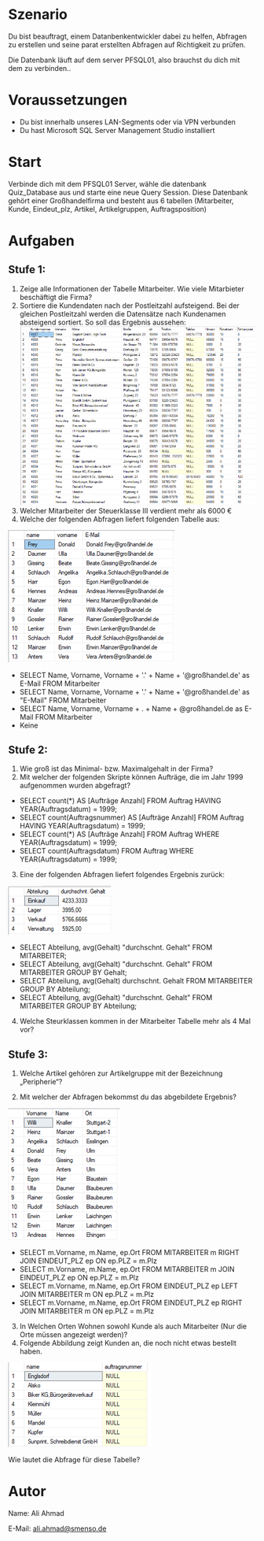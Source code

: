 # Szenario
Du bist beauftragt, einem Datanbenkentwickler dabei zu helfen, Abfragen zu erstellen und seine parat erstellten Abfragen auf Richtigkeit zu prüfen.

Die Datenbank läuft auf dem server PFSQL01, also brauchst du dich mit dem zu verbinden..
# Voraussetzungen
-   Du bist innerhalb unseres LAN-Segments oder via VPN verbunden
-   Du hast Microsoft SQL Server Management Studio installiert

# Start
Verbinde dich mit dem PFSQL01 Server, wähle die datenbank Quiz_Database aus und starte eine neue Query Session. Diese Datenbank gehört einer Großhandelfirma und besteht aus 6 tabellen (Mitarbeiter, Kunde, Eindeut_plz, Artikel, Artikelgruppen, Auftragsposition)

# Aufgaben
## Stufe 1:
1. Zeige alle Informationen der Tabelle Mitarbeiter. Wie viele Mitarbieter beschäftigt die Firma?
2.  Sortiere die Kundendaten nach der Postleitzahl aufsteigend. Bei der gleichen Postleitzahl werden die Datensätze nach Kundenamen absteigend sortiert.
So soll das Ergebnis aussehen:
![Auf_2.png](./src/stg1_Auf_2.png)
3. Welcher Mitarbeiter der Steuerklasse III verdient mehr als 6000 €
4. Welche der folgenden Abfragen liefert folgenden Tabelle aus:

![Auf_4.png](./src/stg1_Auf_4.png)
- SELECT Name, Vorname, Vorname + '.' + Name + '@großhandel.de' as E-Mail
FROM Mitarbeiter
- SELECT Name, Vorname, Vorname + '.' + Name + '@großhandel.de' as "E-Mail"
FROM Mitarbeiter
- SELECT Name, Vorname, Vorname + . + Name + @großhandel.de as E-Mail
FROM Mitarbeiter
- Keine
## Stufe 2:
1. Wie groß ist das Minimal- bzw. Maximalgehalt in der Firma?
2. Mit welcher der folgenden Skripte können Aufträge, die im Jahr 1999 aufgenommen wurden abgefragt?

- SELECT count(*) AS [Aufträge Anzahl]
FROM Auftrag
HAVING YEAR(Auftragsdatum) = 1999;
- SELECT count(Auftragsnummer) AS [Aufträge Anzahl]
FROM Auftrag
HAVING YEAR(Auftragsdatum) = 1999;
- SELECT count(*) AS [Aufträge Anzahl]
FROM Auftrag
WHERE YEAR(Auftragsdatum) = 1999;
- SELECT count(Auftragsdatum)
FROM Auftrag
WHERE YEAR(Auftragsdatum) = 1999;

3. Eine der folgenden Abfragen liefert folgendes Ergebnis zurück:

![stg2_Auf3.png](./src/stg2_Auf3.png)
- SELECT Abteilung, avg(Gehalt) "durchschnt. Gehalt" FROM MITARBEITER;
- SELECT Abteilung, avg(Gehalt) "durchschnt. Gehalt" FROM MITARBEITER
GROUP BY Gehalt;
- SELECT Abteilung, avg(Gehalt) durchschnt. Gehalt FROM MITARBEITER
GROUP BY Abteilung;
- SELECT Abteilung, avg(Gehalt) "durchschnt. Gehalt" FROM MITARBEITER
GROUP BY Abteilung;
4. Welche Steurklassen kommen in der Mitarbeiter Tabelle mehr als 4 Mal vor?
## Stufe 3:
1. Welche Artikel gehören zur Artikelgruppe mit der Bezeichnung „Peripherie“?

2. Mit welcher der Abfragen bekommst du das abgebildete Ergebnis?

![stg3_Auf2.png](./src/stg3_Auf2.png)
- SELECT m.Vorname, m.Name, ep.Ort FROM MITARBEITER m
RIGHT JOIN EINDEUT_PLZ ep ON ep.PLZ = m.Plz
- SELECT m.Vorname, m.Name, ep.Ort FROM MITARBEITER m
JOIN EINDEUT_PLZ ep ON ep.PLZ = m.Plz
- SELECT m.Vorname, m.Name, ep.Ort FROM EINDEUT_PLZ ep
LEFT JOIN MITARBEITER m ON ep.PLZ = m.Plz
- SELECT m.Vorname, m.Name, ep.Ort FROM EINDEUT_PLZ ep
RIGHT JOIN MITARBEITER m ON ep.PLZ = m.Plz
3. In Welchen Orten Wohnen sowohl Kunde als auch Mitarbeiter (Nur die Orte müssen angezeigt werden)?
4. Folgende Abbildung zeigt Kunden an, die noch nicht etwas bestellt haben.

![stg3_Auf4.png](./src/stg3_Auf4.png)

Wie lautet die Abfrage für diese Tabelle?

# Autor
Name: Ali Ahmad

E-Mail: ali.ahmad@smenso.de
